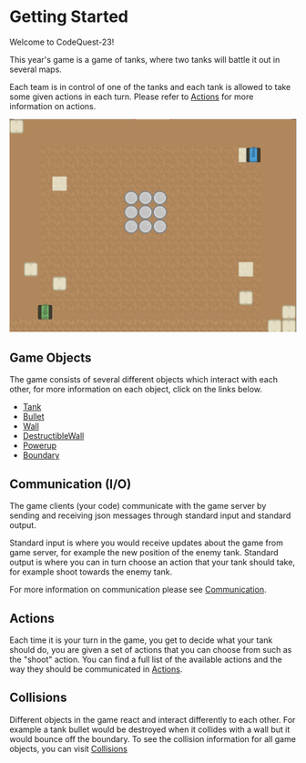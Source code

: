# Getting Started

Welcome to CodeQuest-23!

This year's game is a game of tanks, where two tanks will battle it out in several maps.

Each team is in control of one of the tanks and each tank is allowed to take some given actions in each turn.
Please refer to [Actions](actions.md) for more information on actions.

![Screenshot](img/gameView.png)

## Game Objects

The game consists of several different objects which interact with each other, for more information on each object, click on the links below.

* [Tank](tank.md)
* [Bullet](bullet.md)
* [Wall](wall.md)
* [DestructibleWall](destructibleWall.md)
* [Powerup](powerup.md)
* [Boundary](boundary.md)

## Communication (I/O)

The game clients (your code) communicate with the game server by sending and receiving json messages through standard input and standard output.

Standard input is where you would receive updates about the game from game server, for example the new position of the enemy tank.
Standard output is where you can in turn choose an action that your tank should take, for example shoot towards the enemy tank.

For more information on communication please see [Communication](communication.md).

## Actions

Each time it is your turn in the game, you get to decide what your tank should do, you are given a set of actions that you can choose from such as the "shoot" action. You can find a full list of the available actions and the way they should be communicated in [Actions](actions.md).

## Collisions

Different objects in the game react and interact differently to each other. For example a tank bullet would be destroyed when it collides with a wall but it would bounce off the boundary. To see the collision information for all game objects, you can visit [Collisions](collisions.md)
